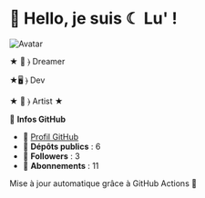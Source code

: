 
# 👋 Hello, je suis ☾ Lu' !

![Avatar](https://avatars.githubusercontent.com/u/72708201?v=4)

★ 🌙 ⦒ Dreamer 

★🖥️ ⦒ Dev 

★ 🎨 ⦒ Artist  ★


📌 **Infos GitHub**  
- 🔗 [Profil GitHub](https://github.com/Lu-LuToine)  
- 📂 **Dépôts publics** : 6  
- 👥 **Followers** : 3  
- 🔄 **Abonnements** : 11  

Mise à jour automatique grâce à GitHub Actions 🚀
